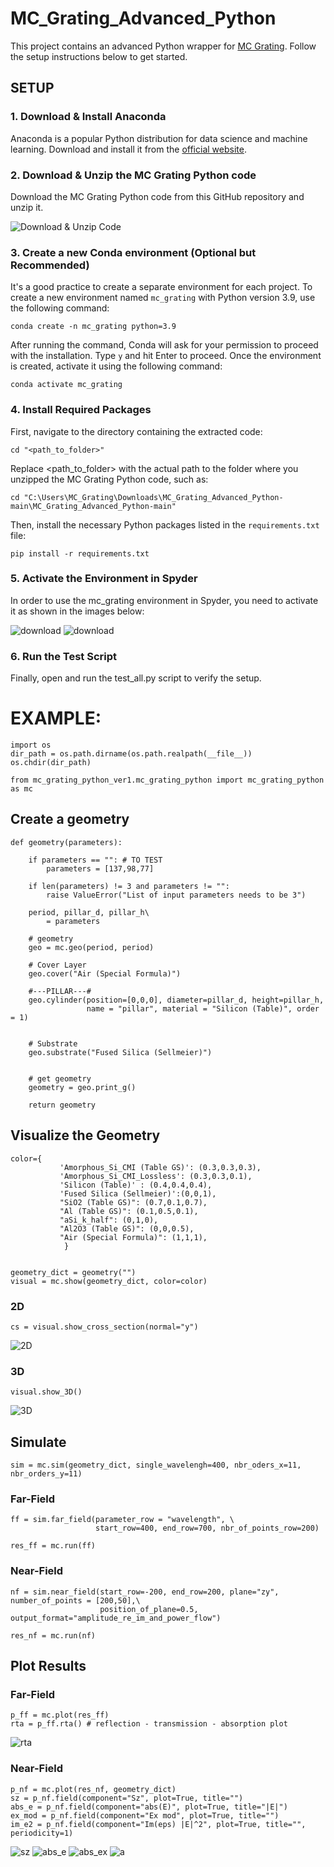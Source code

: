 # MC_Grating_Advanced_Python

This project contains an advanced Python wrapper for [MC Grating](https://mcgrating.com/). Follow the setup instructions below to get started.

## SETUP

### 1. Download & Install Anaconda

Anaconda is a popular Python distribution for data science and machine learning. Download and install it from the [official website](https://www.anaconda.com/).

### 2. Download & Unzip the MC Grating Python code

Download the MC Grating Python code from this GitHub repository and unzip it. 

![Download & Unzip Code](https://github.com/dorianherle/MC_Grating_Advanced_Python/blob/main/visualization_readme/Screenshot%202023-07-05%20113334.png)

### 3. Create a new Conda environment (Optional but Recommended) 

It's a good practice to create a separate environment for each project. To create a new environment named `mc_grating` with Python version 3.9, use the following command:

```
conda create -n mc_grating python=3.9
```

After running the command, Conda will ask for your permission to proceed with the installation. Type `y` and hit Enter to proceed. Once the environment is created, activate it using the following command:

```
conda activate mc_grating
```

### 4. Install Required Packages

First, navigate to the directory containing the extracted code:

```
cd "<path_to_folder>"
```

Replace <path_to_folder> with the actual path to the folder where you unzipped the MC Grating Python code, such as:

```
cd "C:\Users\MC_Grating\Downloads\MC_Grating_Advanced_Python-main\MC_Grating_Advanced_Python-main"
```

Then, install the necessary Python packages listed in the `requirements.txt` file:

```
pip install -r requirements.txt
```

### 5. Activate the Environment in Spyder

In order to use the mc_grating environment in Spyder, you need to activate it as shown in the images below:

   ![download](https://github.com/dorianherle/MC_Grating_Advanced_Python/blob/main/visualization_readme/Screenshot%202023-07-05%20114829.png
   )
   ![download](https://github.com/dorianherle/MC_Grating_Advanced_Python/blob/main/visualization_readme/envs.png)
   

### 6. Run the Test Script
Finally, open and run the test_all.py script to verify the setup.



# EXAMPLE:
   


```
import os 
dir_path = os.path.dirname(os.path.realpath(__file__))
os.chdir(dir_path)

from mc_grating_python_ver1.mc_grating_python import mc_grating_python as mc
```

## Create a geometry

```
def geometry(parameters):

    if parameters == "": # TO TEST
        parameters = [137,98,77]
        
    if len(parameters) != 3 and parameters != "":
        raise ValueError("List of input parameters needs to be 3")
              
    period, pillar_d, pillar_h\
        = parameters

    # geometry 
    geo = mc.geo(period, period)
    
    # Cover Layer
    geo.cover("Air (Special Formula)")
    
    #---PILLAR---#
    geo.cylinder(position=[0,0,0], diameter=pillar_d, height=pillar_h, 
                 name = "pillar", material = "Silicon (Table)", order = 1)
                 

    # Substrate
    geo.substrate("Fused Silica (Sellmeier)")
        
    
    # get geometry
    geometry = geo.print_g() 
    
    return geometry
```

## Visualize the Geometry 

```
color={
           'Amorphous_Si_CMI (Table GS)': (0.3,0.3,0.3),
           'Amorphous_Si_CMI_Lossless': (0.3,0.3,0.1),
           'Silicon (Table)' : (0.4,0.4,0.4),
           'Fused Silica (Sellmeier)':(0,0,1),
           "SiO2 (Table GS)": (0.7,0.1,0.7),
           "Al (Table GS)": (0.1,0.5,0.1),
           "aSi_k_half": (0,1,0),
           "Al2O3 (Table GS)": (0,0,0.5),
           "Air (Special Formula)": (1,1,1),
            }


geometry_dict = geometry("")
visual = mc.show(geometry_dict, color=color)
```
### 2D
```
cs = visual.show_cross_section(normal="y")
```

![2D](https://github.com/dorianherle/MC_Grating_Advanced_Python/blob/main/visualization_readme/2d.jpg)

### 3D

```
visual.show_3D()
```
![3D](https://github.com/dorianherle/MC_Grating_Advanced_Python/blob/main/visualization_readme/3d.jpg)

## Simulate 

```
sim = mc.sim(geometry_dict, single_wavelengh=400, nbr_oders_x=11, nbr_orders_y=11)
```
### Far-Field
```
ff = sim.far_field(parameter_row = "wavelength", \
                   start_row=400, end_row=700, nbr_of_points_row=200)
    
res_ff = mc.run(ff)
```
### Near-Field
```
nf = sim.near_field(start_row=-200, end_row=200, plane="zy",  number_of_points = [200,50],\
                    position_of_plane=0.5, output_format="amplitude_re_im_and_power_flow")
 
res_nf = mc.run(nf)
```

## Plot Results

### Far-Field
```
p_ff = mc.plot(res_ff)
rta = p_ff.rta() # reflection - transmission - absorption plot
```
![rta](https://github.com/dorianherle/MC_Grating_Advanced_Python/blob/main/visualization_readme/rta.png)

### Near-Field
```
p_nf = mc.plot(res_nf, geometry_dict) 
sz = p_nf.field(component="Sz", plot=True, title="")
abs_e = p_nf.field(component="abs(E)", plot=True, title="|E|")
ex_mod = p_nf.field(component="Ex mod", plot=True, title="")
im_e2 = p_nf.field(component="Im(eps) |E|^2", plot=True, title="", periodicity=1)
```
![sz](https://github.com/dorianherle/MC_Grating_Advanced_Python/blob/main/visualization_readme/sz.png)
![abs_e](https://github.com/dorianherle/MC_Grating_Advanced_Python/blob/main/visualization_readme/abs_e.png)
![abs_ex](https://github.com/dorianherle/MC_Grating_Advanced_Python/blob/main/visualization_readme/abs_ex.png)
![a](https://github.com/dorianherle/MC_Grating_Advanced_Python/blob/main/visualization_readme/absorption.png)
